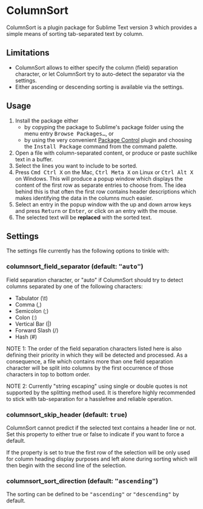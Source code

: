 # ColumnSort
ColumnSort is a plugin package for Sublime Text version 3 which provides a simple means of sorting tab-separated text by column.
## Limitations
* ColumnSort allows to either specify the column (field) separation character, or let ColumnSort try to auto-detect the separator via the settings.
* Either ascending or descending sorting is available via the settings.

## Usage
1. Install the package either
   * by copyping the package to Sublime's package folder using the menu entry <kbd>Browse Packages…</kbd>, or
   * by using the very convenient [Package Control](https://packagecontrol.io) plugin and choosing the <kbd>Install Package</kbd> command from the command palette.
2. Open a file with column-separated content, or produce or paste suchlike text in a buffer.
3. Select the lines you want to include to be sorted.
4. Press <kbd>Cmd Ctrl X</kbd> on the Mac, <kbd>Ctrl Meta X</kbd> on Linux or <kbd>Ctrl Alt X</kbd> on Windows. This will produce a popup window which displays the content of the first row as separate entries to choose from. The idea behind this is that often the first row contains header descriptions which makes identifying the data in the columns much easier.
5. Select an entry in the popup window with the up and down arrow keys and press <kbd>Return</kbd> or <kbd>Enter</kbd>, or click on an entry with the mouse.
6. The selected text will be **replaced** with the sorted text.

## Settings
The settings file currently has the following options to tinkle with:

### columnsort\_field\_separator (default: <kbd>"auto"</kbd>)

Field separation character, or "auto" if ColumnSort should try to detect columns separated by
one of the following characters:
* Tabulator (\t)
* Comma (,)
* Semicolon (;)
* Colon (:)
* Vertical Bar (|)
* Forward Slash (/)
* Hash (#)

NOTE 1: The order of the field separation characters listed here is also defining their priority in
        which they will be detected and processed. As a consequence, a file which contains more than
        one field separation character will be split into columns by the first occurrence of those
        characters in top to bottom order.

NOTE 2: Currently "string escaping" using single or double quotes is not supported by the splitting
        method used. It is therefore highly recommended to stick with tab-separation for a hasslefree
        and reliable operation.

### columnsort\_skip\_header (default: <kbd>true</kbd>)
ColumnSort cannot predict if the selected text contains a header line or not. Set this property to
either true or false to indicate if you want to force a default.

If the property is set to true the first row of the selection will be only used for	column heading
display purposes and left alone during sorting which will then begin with the second line of the
selection.

### columnsort\_sort\_direction (default: <kbd>"ascending"</kbd>)
The sorting can be defined to be <kbd>"ascending"</kbd> or <kbd>"descending"</kbd> by default.
